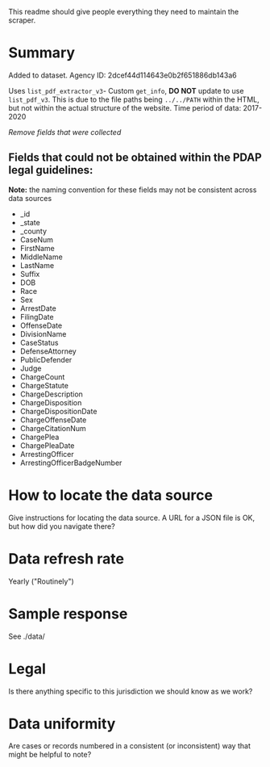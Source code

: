 This readme should give people everything they need to maintain the scraper.

# Summary
Added to dataset. Agency ID: 2dcef44d114643e0b2f651886db143a6

Uses `list_pdf_extractor_v3`- Custom `get_info`, **DO NOT** update to use `list_pdf_v3`. This is due to the file paths being `../../PATH` within the HTML, but not within the actual structure of the website.
Time period of data: 2017-2020

_Remove fields that were collected_
## Fields that could not be obtained within the PDAP legal guidelines:
**Note:** the naming convention for these fields may not be consistent across data sources
* _id
* _state
* _county
* CaseNum
* FirstName
* MiddleName
* LastName
* Suffix
* DOB
* Race
* Sex
* ArrestDate
* FilingDate
* OffenseDate
* DivisionName
* CaseStatus
* DefenseAttorney
* PublicDefender
* Judge
* ChargeCount
* ChargeStatute
* ChargeDescription
* ChargeDisposition
* ChargeDispositionDate
* ChargeOffenseDate
* ChargeCitationNum
* ChargePlea
* ChargePleaDate
* ArrestingOfficer
* ArrestingOfficerBadgeNumber

# How to locate the data source
Give instructions for locating the data source. A URL for a JSON file is OK, but how did you navigate there?

# Data refresh rate
Yearly ("Routinely")

# Sample response
See ./data/

# Legal
Is there anything specific to this jurisdiction we should know as we work?

# Data uniformity
Are cases or records numbered in a consistent (or inconsistent) way that might be helpful to note?
